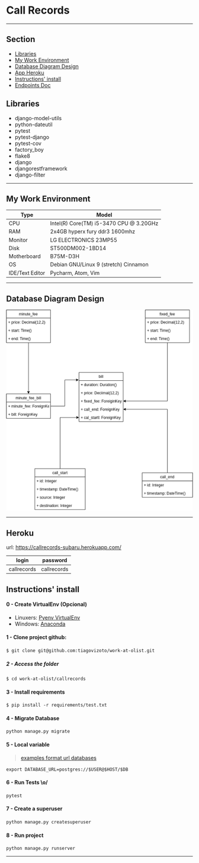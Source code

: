 # Call Records


*****

## Section
- [Libraries](#libraries)
- [My Work Environment](#my-work-environment)
- [Database Diagram Design](#database-diagram-design)
- [App Heroku](#heroku)
- [Instructions' install](#instructions-install)
- [Endpoints Doc](docs/endpoints.md)

## Libraries
- django-model-utils
- python-dateutil
- pytest
- pytest-django
- pytest-cov
- factory_boy
- flake8
- django
- djangorestframework
- django-filter


*****
## My Work Environment
|Type |Model|
|------|------|
|CPU|Intel(R) Core(TM) i5-3470 CPU @ 3.20GHz|
|RAM|2x4GB hyperx fury ddr3 1600mhz|
|Monitor|LG ELECTRONICS 23MP55|
|Disk|ST500DM002-1BD14|
|Motherboard|B75M-D3H|
|OS|Debian GNU/Linux 9 (stretch) Cinnamon|
|IDE/Text Editor| Pycharm, Atom, Vim|


*****
## Database Diagram Design

![The diagram](docs/db.png)


*****

## Heroku

url: https://callrecords-subaru.herokuapp.com/

|login|password|
|----|----|
|callrecords|callrecords|

## Instructions' install

#### 0 - Create VirtualEnv (Opcional)
- Linuxers: [Pyenv VirtualEnv](https://github.com/pyenv/pyenv-virtualenv)
- Windows: [Anaconda](https://www.anaconda.com/distribution/)

#### 1 - Clone project github:

```
$ git clone git@github.com:tiagovizoto/work-at-olist.git
```

##### 2 - Access the folder


```
$ cd work-at-olist/callrecords
```

#### 3 - Install requirements
```
$ pip install -r requirements/test.txt
```

#### 4 - Migrate Database
```
python manage.py migrate
```
#### 5 - Local variable

> [examples format url databases](https://github.com/kennethreitz/dj-database-url)
 
```
export DATABASE_URL=postgres://$USER@$HOST/$DB
```

#### 6 - Run Tests \o/
```
pytest
```

#### 7 - Create a superuser
```
python manage.py createsuperuser
```

#### 8 - Run project
```
python manage.py runserver
```

*****
